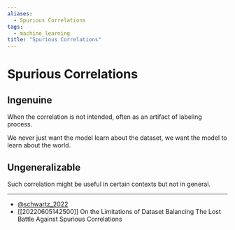 ```yaml
---
aliases:
  - Spurious Correlations
tags:
  - machine_learning
title: "Spurious Correlations"
---
```


# Spurious Correlations

## Ingenuine

When the correlation is not intended, often as an artifact of labeling process.

We never just want the model learn about the dataset, we want the model to learn about the world.

## Ungeneralizable

Such correlation might be useful in certain contexts but not in general.

---
- [@schwartz_2022](zotero://select/items/@schwartz_2022)
- [[20220605142500]] On the Limitations of Dataset Balancing The Lost Battle Against Spurious Correlations